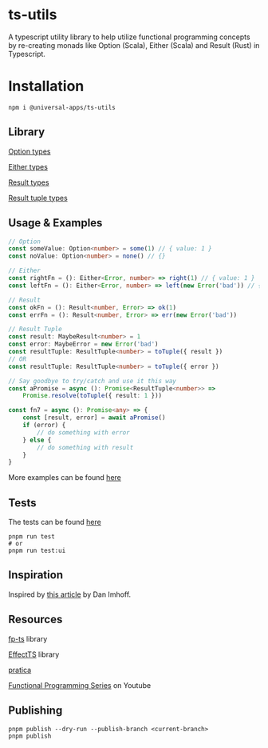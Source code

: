 # ts-utils
A typescript utility library to help utilize functional programming concepts by re-creating monads like Option (Scala), Either (Scala) and Result (Rust) in Typescript.

# Installation

```
npm i @universal-apps/ts-utils
```

## Library

[Option types](https://github.com/prashanthr/ts-utils/tree/main/src/lib/option.ts)

[Either types](https://github.com/prashanthr/ts-utils/tree/main/src/lib/either.ts)

[Result types](https://github.com/prashanthr/ts-utils/tree/main/src/lib/result.ts)

[Result tuple types](https://github.com/prashanthr/ts-utils/tree/main/src/lib/result-tuple.ts)

## Usage & Examples

```typescript
// Option
const someValue: Option<number> = some(1) // { value: 1 }
const noValue: Option<number> = none() // {}

// Either
const rightFn = (): Either<Error, number> => right(1) // { value: 1 }
const leftFn = (): Either<Error, number> => left(new Error('bad')) // { error: Error('bad) }

// Result
const okFn = (): Result<number, Error> => ok(1)
const errFn = (): Result<number, Error> => err(new Error('bad'))

// Result Tuple
const result: MaybeResult<number> = 1
const error: MaybeError = new Error('bad')
const resultTuple: ResultTuple<number> = toTuple({ result })
// OR
const resultTuple: ResultTuple<number> = toTuple({ error })

// Say goodbye to try/catch and use it this way
const aPromise = async (): Promise<ResultTuple<number>> =>
    Promise.resolve(toTuple({ result: 1 }))

const fn7 = async (): Promise<any> => {
    const [result, error] = await aPromise()
    if (error) {
        // do something with error
    } else {
        // do something with result
    }
}
```

More examples can be found [here](https://github.com/prashanthr/ts-utils/tree/main/src/examples/)

## Tests

The tests can be found [here](https://github.com/prashanthr/ts-utils/tree/main/src/test/)

```
pnpm run test
# or
pnpm run test:ui
```

## Inspiration

Inspired by [this article](https://imhoff.blog/posts/using-results-in-typescript) by Dan Imhoff.

## Resources

[fp-ts](https://github.com/gcanti/fp-ts) library

[EffectTS](https://github.com/Effect-TS/effect) library

[pratica](https://github.com/rametta/pratica)

[Functional Programming Series](https://www.youtube.com/playlist?list=PLuPevXgCPUIMbCxBEnc1dNwboH6e2ImQo) on Youtube

## Publishing

```
pnpm publish --dry-run --publish-branch <current-branch>
pnpm publish
```
